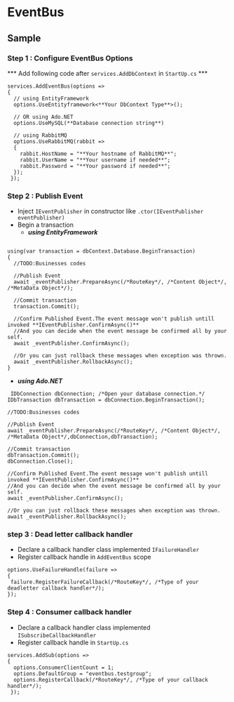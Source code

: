# EventBus
## Sample
### Step 1 : Configure EventBus Options
*** Add following code after `services.AddDbContext` in `StartUp.cs` ***
```
services.AddEventBus(options =>
{
  // using EntityFramework
  options.UseEntityframework<**Your DbContext Type**>();
  
  // OR using Ado.NET 
  options.UseMySQL(**Database connection string**)
  
  // using RabbitMQ
  options.UseRabbitMQ(rabbit =>
  {
    rabbit.HostName = "**Your hostname of RabbitMQ**";
    rabbit.UserName = "**Your username if needed**";
    rabbit.Password = "**Your password if needed**";
  });
 });
 ```

### Step 2 : Publish Event
* Inject `IEventPublisher` in constructor like `.ctor(IEventPublisher eventPublisher)`
* Begin a transaction
  * ***using EntityFramework***
```

using(var transaction = dbContext.Database.BeginTransaction)
{
  //TODO:Businesses codes
  
  //Publish Event
  await _eventPublisher.PrepareAsync(/*RouteKey*/, /*Content Object*/, /*MetaData Object*/);
  
  //Commit transaction
  transaction.Commit();
  
  //Confirm Published Event.The event message won't publish untill invoked **IEventPublisher.ConfirmAsync()**
  //And you can decide when the event message be confirmed all by your self.
  await _eventPublisher.ConfirmAsync();
  
  //Or you can just rollback these messages when exception was thrown.
  await _eventPublisher.RollbackAsync();
}
```
  * ***using Ado.NET***
  
  ```
  IDbConnection dbConnection; /*Open your database connection.*/
  IDbTransaction dbTransaction = dbConnection.BeginTransaction();
  
  //TODO:Businesses codes
  
  //Publish Event
  await _eventPublisher.PrepareAsync(/*RouteKey*/, /*Content Object*/, /*MetaData Object*/,dbConnection,dbTransaction);
  
  //Commit transaction
  dbTransaction.Commit();
  dbConnection.Close();
  
  //Confirm Published Event.The event message won't publish untill invoked **IEventPublisher.ConfirmAsync()**
  //And you can decide when the event message be confirmed all by your self.
  await _eventPublisher.ConfirmAsync();
  
  //Or you can just rollback these messages when exception was thrown.
  await _eventPublisher.RollbackAsync();
  ```
  
### step 3 : Dead letter callback handler
 * Declare a callback handler class implemented `IFailureHandler`
 * Register callback handle in `AddEventBus` scope
 ```
 options.UseFailureHandle(failure =>
 {
  failure.RegisterFailureCallback(/*RouteKey*/, /*Type of your deadletter callback handler*/);
 });
 ```
 
 
 
### Step 4 : Consumer callback handler
* Declare a callback handler class implemented `ISubscribeCallbackHandler`
* Register callback handle in `StartUp.cs`
```
services.AddSub(options =>
{
  options.ConsumerClientCount = 1;
  options.DefaultGroup = "eventbus.testgroup";
  options.RegisterCallback(/*RouteKey*/, /*Type of your callback handler*/);
 });
 ```
 
 

```

